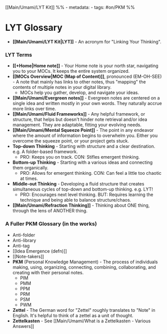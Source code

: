  [[Main/Umami/LYT Kit]]
%% - metadata:
	- tags: #on/PKM %%
# LYT Glossary
- **[[Main/Umami/LYT Kit|LYT]]** - An acronym for "Linking Your Thinking".
### LYT Terms
- **[[+Home|Home note]]** - Your Home note is your north star, navigating you to your MOCs. It keeps the entire system organized.
- **[[MOCs Overview|MOC (Map of Content)]]**, pronounced (EM-OH-SEE) - A note that mainly has links to other notes, thus "mapping" the contents of multiple notes in your digital library. 
	- MOCs help you gather, develop, and navigate your ideas.
- **[[Main/Umami/Evergreen notes]]** - Evergreen notes are centered on a single idea and written mostly in your own words. They naturally accrue more links over time.
- **[[Main/Umami/Fluid Frameworks]]** - Any helpful framework, or structure, that helps but doesn't hinder note retrieval and/or idea management. They are adaptable, fitting your evolving needs.
- **[[Main/Umami/Mental Squeeze Point]]** - The point in any endeavor where the amount of information begins to overwhelm you. Either you overcome the squeeze point, or your project gets stuck.
- **Top-down Thinking** - Starting with structure and a clear destination. e.g. A folder-based framework.
	- PRO: Keeps you on track. CON: Stifles emergent thinking.
- **Bottom-up Thinking** - Starting with a various ideas and connecting them organically. 
	- PRO: Allows for emergent thinking. CON: Can feel a little too chaotic at times. 
- **Middle-out Thinking** - Developing a fluid structure that creates simultaneous cycles of top-down and bottom-up thinking. e.g. LYT!
	- PRO: Encourages next level thinking. BUT: Requires learning the technique and being able to balance structure/chaos. 
- **[[Main/Umami/Refraction Thinking]]** - Thinking about ONE thing, through the lens of ANOTHER thing. 

### A Fuller PKM Glossary (in the works)
- Anti-folder
- Anti-library
- Anti-tag
- [[Idea Emergence (defn)]]
- [[Note-takers]]
- **PKM** (Personal Knowledge Management) - The process of individuals making, using, organizing, connecting, combining, collaborating, and creating with their personal notes.
	- PIM
	- PMM
	- PPM
	- PRM
	- PSM
	- PWM
- **Zettel** - The German word for "Zettel" roughly translates to "Note" in English. It's helpful to think of a zettel as a unit of thought.
- **Zettelkasten** - See [[Main/Umami/What is a Zettelkasten - Various Answers]]